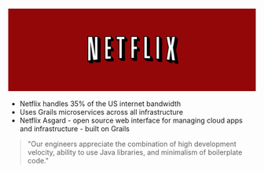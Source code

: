 ![Netflix](../img/netflix-logo.png)

* Netflix handles 35% of the US internet bandwidth
* Uses Grails microservices across all infrastructure
* Netflix Asgard - open source web interface for managing
cloud apps and infrastructure - built on Grails

> "Our engineers appreciate the combination of high development
velocity, ability to use Java libraries, and minimalism of 
boilerplate code."
